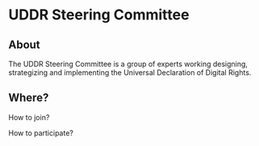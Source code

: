 # UDDR Steering Committee

## About

The UDDR Steering Committee is a group of experts working designing, strategizing and implementing the Universal Declaration of Digital Rights.



## Where?





How to join?



How to participate?

